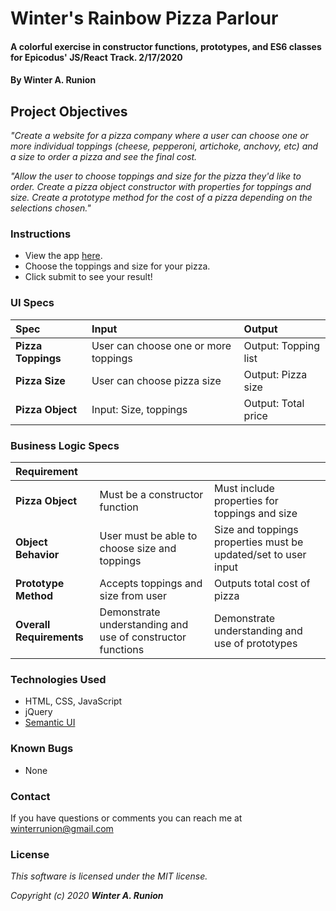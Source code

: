 # Winter's Rainbow Pizza Parlour

#### A colorful exercise in constructor functions, prototypes, and ES6 classes for Epicodus' JS/React Track. 2/17/2020

#### By **Winter A. Runion**

## Project Objectives

_"Create a website for a pizza company where a user can choose one or more individual toppings (cheese, pepperoni, artichoke, anchovy, etc) and a size to order a pizza and see the final cost._

_"Allow the user to choose toppings and size for the pizza they'd like to order. Create a pizza object constructor with properties for toppings and size. Create a prototype method for the cost of a pizza depending on the selections chosen."_

### Instructions

* View the app [here](https://wrunion.github.io/pizza-prototypes-e20/).
* Choose the toppings and size for your pizza.
* Click submit to see your result!

### UI Specs
| Spec | Input | Output |
| :-------------     | :------------- | :------------- |
| **Pizza Toppings**  | User can choose one or more toppings | Output: Topping list |
| **Pizza Size**  | User can choose pizza size | Output: Pizza size |
| **Pizza Object** | Input: Size, toppings | Output: Total price |

### **Business Logic Specs**
| Requirement |  |  |
| :-------------     | :------------- | :------------- |
| **Pizza Object**  | Must be a constructor function | Must include properties for toppings and size |
| **Object Behavior**  | User must be able to choose size and toppings | Size and toppings properties must be updated/set to user input |
| **Prototype Method**  | Accepts toppings and size from user | Outputs total cost of pizza |
| **Overall Requirements**  | Demonstrate understanding and use of constructor functions | Demonstrate understanding and use of prototypes |


### Technologies Used
* HTML, CSS, JavaScript
* jQuery
* [Semantic UI](https://semantic-ui.com/)

### Known Bugs
* None 

### Contact

If you have questions or comments you can reach me at winterrunion@gmail.com

### License
_This software is licensed under the MIT license._

_Copyright (c) 2020 **Winter A. Runion**_
